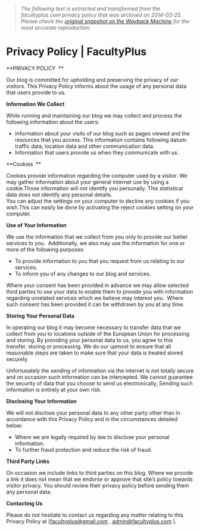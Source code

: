 > *The following text is extracted and transformed from the facultyplus.com privacy policy that was archived on 2014-03-25. Please check the [original snapshot on the Wayback Machine](https://web.archive.org/web/20140325024947id_/http%3A//www.facultyplus.com/p/privacy-policy.html) for the most accurate reproduction.*

# Privacy Policy | FacultyPlus

**PRIVACY POLICY  **

Our blog is committed for upholding and preserving the privacy of our visitors. This Privacy Policy informs about the usage of any personal data that users provide to us.

**Information We Collect**

While running and maintaining our blog we may collect and process the following information about the users:

  * Information about your visits of our blog such as pages viewed and the resources that you access. This information contains following datum: traffic data, location data and other communication data.
  * Information that users provide us when they communicate with us.



**Cookies  **

Cookies provide information regarding the computer used by a visitor. We may gather information about your general internet use by using a cookie.Those information will not identify you personally. This statistical data does not identify any personal details.  
You can adjust the settings on your computer to decline any cookies if you wish.This can easily be done by activating the reject cookies setting on your computer.

**Use of Your Information**

We use the information that we collect from you only to provide our better services to you.  Additionally, we also may use the information for one or more of the following purposes:

  * To provide information to you that you request from us relating to our services.  
  * To inform you of any changes to our blog and services.



Where your consent has been provided in advance we may allow selected third parties to use your data to enable them to provide you with information regarding unrelated services which we believe may interest you.  Where such consent has been provided it can be withdrawn by you at any time.

**Storing Your Personal Data**

In operating our blog it may become necessary to transfer data that we collect from you to locations outside of the European Union for processing and storing. By providing your personal data to us, you agree to this transfer, storing or processing. We do our upmost to ensure that all reasonable steps are taken to make sure that your data is treated stored securely.

Unfortunately the sending of information via the internet is not totally secure and on occasion such information can be intercepted. We cannot guarantee the security of data that you choose to send us electronically, Sending such information is entirely at your own risk.

**Disclosing Your Information**

We will not disclose your personal data to any other party other than in accordance with this Privacy Policy and in the circumstances detailed below:

  * Where we are legally required by law to disclose your personal information.
  * To further fraud protection and reduce the risk of fraud.



**Third Party Links**

On occasion we include links to third parties on this blog. Where we provide a link it does not mean that we endorse or approve that site’s policy towards visitor privacy. You should review their privacy policy before sending them any personal data.

**Contacting Us**

Please do not hesitate to contact us regarding any matter relating to this Privacy Policy at [[facultyplus@gmail.com](mailto:facultyplus@gmail.com) , admin@facultyplus.com ].
